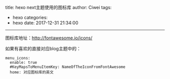 title: hexo next主题使用的图标库
author: Ciwei
tags:
  - hexo
categories:
  - hexo
date: 2017-12-31 21:34:00
---
图标库地址：http://fontawesome.io/icons/
<!--more-->
如果有喜欢的直接对应blog主题中的：
```
menu_icons:
  enable: true
  #KeyMapsToMenuItemKey: NameOfTheIconFromFontAwesome
  home: 对应图标库的英文
```  